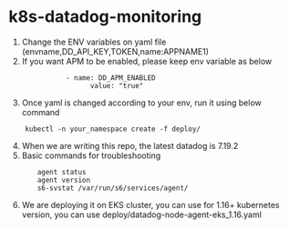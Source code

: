 # k8s-datadog-monitoring

1. Change the ENV variables on yaml file (envname,DD_API_KEY,TOKEN,name:APPNAME1)
2. If you want APM to be enabled, please keep env variable as below
```
	          - name: DD_APM_ENABLED
                    value: "true"
```
3. Once yaml is changed according to your env, run it using below command
```
	kubectl -n your_namespace create -f deploy/
```
4. When we are writing this repo, the latest datadog is  7.19.2
5. Basic commands for troubleshooting
```
       agent status
       agent version
       s6-svstat /var/run/s6/services/agent/
```
6. We are deploying it on EKS cluster, you can use for 1.16+ kubernetes version, you can use deploy/datadog-node-agent-eks_1.16.yaml
